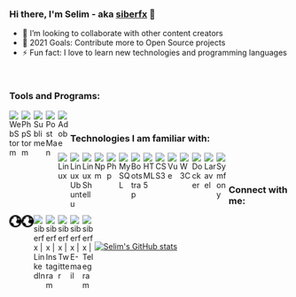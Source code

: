 ### Hi there, I'm Selim - aka [siberfx][website2] 👋

<!--
**siberfx/siberfx** is a ✨ _special_ ✨ repository because its `README.md` (this file) appears on your GitHub profile.
Here are some ideas to get you started:
- 🌱 I’m currently learning everything 🤣
-->

- 👯 I’m looking to collaborate with other content creators
- 🥅 2021 Goals: Contribute more to Open Source projects
- ⚡ Fun fact: I love to learn new technologies and programming languages

<br />

### Tools and Programs:
[<img align="left" alt="WebStorm" width="22px" src="https://cdn.jsdelivr.net/npm/simple-icons@3.13.0/icons/webstorm.svg" />][webstorm]
[<img align="left" alt="PhpStorm" width="22px" src="https://cdn.jsdelivr.net/npm/simple-icons@3.13.0/icons/webstorm.svg" />][phpstorm]
[<img align="left" alt="Sublime" width="22px" src="https://cdn.jsdelivr.net/npm/simple-icons@3.13.0/icons/sublimetext.svg" />][sublime]
[<img align="left" alt="PostMan" width="22px" src="https://cdn.jsdelivr.net/npm/simple-icons@3.13.0/icons/postman.svg" />][postman]
[<img align="left" alt="Adobe" width="22px" src="https://cdn.jsdelivr.net/npm/simple-icons@3.13.0/icons/adobe.svg" />][adobe]

<br />

### Technologies I am familiar with:
[<img align="left" alt="Linux" width="22px" src="https://cdn.jsdelivr.net/npm/simple-icons@3.13.0/icons/linux.svg" />][linux]
[<img align="left" alt="Linux Ubuntu" width="22px" src="https://cdn.jsdelivr.net/npm/simple-icons@3.13.0/icons/ubuntu.svg" />][ubuntu]
[<img align="left" alt="Linux Shell" width="22px" src="https://cdn.jsdelivr.net/npm/simple-icons@3.13.0/icons/shell.svg" />][shell]
[<img align="left" alt="Npm" width="22px" src="https://cdn.jsdelivr.net/npm/simple-icons@3.13.0/icons/npm.svg" />][npm]
[<img align="left" alt="Php" width="22px" src="https://cdn.jsdelivr.net/npm/simple-icons@3.13.0/icons/php.svg" />][php]
[<img align="left" alt="MySQL" width="22px" src="https://cdn.jsdelivr.net/npm/simple-icons@3.13.0/icons/mysql.svg" />][mysql]
[<img align="left" alt="Bootstrap" width="22px" src="https://cdn.jsdelivr.net/npm/simple-icons@3.13.0/icons/bootstrap.svg" />][bootstrap]


[<img align="left" alt="HTML5" width="22px" src="https://cdn.jsdelivr.net/npm/simple-icons@3.13.0/icons/html5.svg" />][html5]
[<img align="left" alt="CSS3" width="22px" src="https://cdn.jsdelivr.net/npm/simple-icons@3.13.0/icons/css3.svg" />][css3]
[<img align="left" alt="Vue" width="22px" src="https://cdn.jsdelivr.net/npm/simple-icons@3.13.0/icons/vue-dot-js.svg" />][vue]
[<img align="left" alt="W3C" width="22px" src="https://cdn.jsdelivr.net/npm/simple-icons@3.13.0/icons/w3c.svg" />][v3c]

[<img align="left" alt="Docker" width="22px" src="https://cdn.jsdelivr.net/npm/simple-icons@3.13.0/icons/docker.svg" />][docker]
[<img align="left" alt="Laravel" width="22px" src="https://cdn.jsdelivr.net/npm/simple-icons@3.13.0/icons/laravel.svg" />][laravel]
[<img align="left" alt="Symfony" width="22px" src="https://cdn.jsdelivr.net/npm/simple-icons@3.13.0/icons/symfony.svg" />][symfony]

<br />
<br />

### Connect with me:

[<img align="left" alt="siberfx.nl" width="22px" src="https://raw.githubusercontent.com/iconic/open-iconic/master/svg/globe.svg" />][website]
[<img align="left" alt="siberfx.com" width="22px" src="https://raw.githubusercontent.com/iconic/open-iconic/master/svg/globe.svg" />][website2]
[<img align="left" alt="siberfx | LinkedIn" width="22px" src="https://cdn.jsdelivr.net/npm/simple-icons@v3/icons/linkedin.svg" />][linkedin]
[<img align="left" alt="siberfx | Instagram" width="22px" src="https://cdn.jsdelivr.net/npm/simple-icons@v3/icons/instagram.svg" />][instagram]
[<img align="left" alt="siberfx | Twitter" width="22px" src="https://cdn.jsdelivr.net/npm/simple-icons@v3/icons/twitter.svg" />][twitter]
[<img align="left" alt="siberfx | E-mail" width="22px" src="https://cdn.jsdelivr.net/npm/simple-icons@v3/icons/minutemailer.svg" />][email]
[<img align="left" alt="siberfx | Telegram" width="22px" src="https://cdn.jsdelivr.net/npm/simple-icons@v3/icons/telegram.svg" />][telegram]

<br />
<br />

[![Selim's GitHub stats](https://github-readme-stats.vercel.app/api?username=siberfx&count_private=true&show_icons=true)](https://github.com/siberfx/github-readme-stats)


[website]: https://siberfx.nl
[website2]: https://siberfx.com
[email]: mailto:info@siberfx.com
[telegram]: https://t.me/siberfx
[instagram]: https://instagram.com/siberfx
[twitter]: https://twitter.com/siberfx
[linkedin]: https://linkedin.com/in/siberfx

[laravel]: https://laravel.com
[symfony]: https://symfony.com
[linux]: https://www.linux.org
[ubuntu]: https://ubuntu.com
[npm]: https://www.npmjs.com
[php]: https://www.php.net
[mysql]: https://www.mysql.com
[bootstrap]: https://getbootstrap.com
[html5]: https://www.w3schools.com/html
[css3]: https://www.w3schools.com/css
[v3c]: https://www.w3.org
[vue]: https://vuejs.org
[docker]: https://docker.com
[shell]: https://ubuntu.com/tutorials/command-line-for-beginners
[adobe]: https://adobe.com
[postman]: https://postman.com
[sublime]: https://www.sublimetext.com/
[webstorm]: https://www.jetbrains.com/webstorm/
[phpstorm]: https://www.jetbrains.com/phpstorm/


